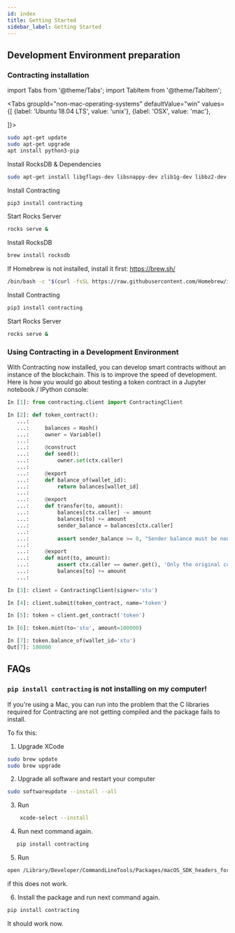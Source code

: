 ```yaml
---
id: index
title: Getting Started
sidebar_label: Getting Started
---
```


## Development Environment preparation
### Contracting installation 

import Tabs from '@theme/Tabs';
import TabItem from '@theme/TabItem';

<Tabs
  groupId="non-mac-operating-systems"
  defaultValue="win"
  values={[
    {label: 'Ubuntu 18.04 LTS', value: 'unix'},
    {label: 'OSX', value: 'mac'},
    
  ]}>
  <TabItem value="unix">

```bash
sudo apt-get update
sudo apt-get upgrade
apt install python3-pip
```
Install RocksDB & Dependencies
```bash
sudo apt-get install libgflags-dev libsnappy-dev zlib1g-dev libbz2-dev liblz4-dev libzstd-dev librocksdb-dev
 ```
  
Install Contracting

```bash
pip3 install contracting
```
Start Rocks Server

```bash
rocks serve &
```




  </TabItem>
  <TabItem value="mac">
  
  
  Install RocksDB

```bash
brew install rocksdb
```

If Homebrew is not installed, install it first: https://brew.sh/

```bash
/bin/bash -c "$(curl -fsSL https://raw.githubusercontent.com/Homebrew/install/master/install.sh)"
```

Install Contracting

```bash
pip3 install contracting
```

Start Rocks Server

```bash
rocks serve &
```
  
  </TabItem>
  
</Tabs>


### Using Contracting in a Development Environment

With Contracting now installed, you can develop smart contracts without an instance of the blockchain. This is to improve the speed of development. Here is how you would go about testing a token contract in a Jupyter notebook / IPython console:

```py
In [1]: from contracting.client import ContractingClient

In [2]: def token_contract():
   ...:
   ...:     balances = Hash()
   ...:     owner = Variable()
   ...:     
   ...:     @construct
   ...:     def seed():
   ...:         owner.set(ctx.caller)
   ...:
   ...:     @export
   ...:     def balance_of(wallet_id):
   ...:         return balances[wallet_id]
   ...:
   ...:     @export
   ...:     def transfer(to, amount):
   ...:         balances[ctx.caller] -= amount
   ...:         balances[to] += amount
   ...:         sender_balance = balances[ctx.caller]
   ...:
   ...:         assert sender_balance >= 0, "Sender balance must be non-negative!!!"
   ...:
   ...:     @export
   ...:     def mint(to, amount):
   ...:         assert ctx.caller == owner.get(), 'Only the original contract author can mint!'
   ...:         balances[to] += amount
   ...:

In [3]: client = ContractingClient(signer='stu')

In [4]: client.submit(token_contract, name='token')

In [5]: token = client.get_contract('token')

In [6]: token.mint(to='stu', amount=100000)

In [7]: token.balance_of(wallet_id='stu')
Out[7]: 100000
```


## FAQs

### `pip install contracting` is not installing on my computer!

If you're using a Mac, you can run into the problem that the C libraries required for Contracting are not getting compiled and the package fails to install.

To fix this:

1. Upgrade XCode
   
```bash
sudo brew update
sudo brew upgrade
```

2. Upgrade all software and restart your computer

```bash
sudo softwareupdate --install --all
```

3. Run

```bash
    xcode-select --install
```
4. Run next command again.
   
```bash
   pip install contracting
```
5. Run
   
```bash
open /Library/Developer/CommandLineTools/Packages/macOS_SDK_headers_for_macOS_10.14.pkg
```
if this does not work.

6. Install the package and run next command again. 

```bash  
pip install contracting
```
It should work now.